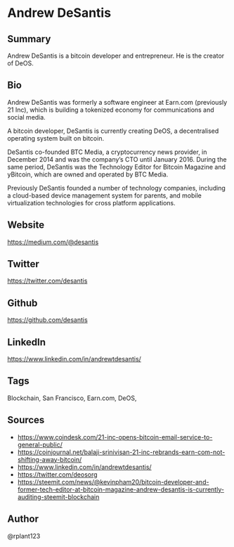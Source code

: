 # Andrew DeSantis

## Summary
Andrew DeSantis is a bitcoin developer and entrepreneur. He is the creator of DeOS.

## Bio
Andrew DeSantis was formerly a software engineer at Earn.com (previously 21 Inc), which is building a tokenized economy for communications and social media.  

A bitcoin developer, DeSantis is currently creating DeOS, a decentralised operating system built on bitcoin. 

DeSantis co-founded BTC Media, a cryptocurrency news provider, in December 2014 and was the company’s CTO until January 2016. During the same period, DeSantis was the Technology Editor for Bitcoin Magazine and yBitcoin, which are owned and operated by BTC Media.

Previously DeSantis founded a number of technology companies, including a cloud-based device management system for parents, and mobile virtualization technologies for cross platform applications. 

## Website
https://medium.com/@desantis

## Twitter
https://twitter.com/desantis

## Github
https://github.com/desantis

## LinkedIn
https://www.linkedin.com/in/andrewtdesantis/

## Tags
Blockchain, San Francisco, Earn.com, DeOS,

## Sources
- https://www.coindesk.com/21-inc-opens-bitcoin-email-service-to-general-public/
- https://coinjournal.net/balaji-srinivisan-21-inc-rebrands-earn-com-not-shifting-away-bitcoin/
- https://www.linkedin.com/in/andrewtdesantis/
- https://twitter.com/deosorg
- https://steemit.com/news/@kevinpham20/bitcoin-developer-and-former-tech-editor-at-bitcoin-magazine-andrew-desantis-is-currently-auditing-steemit-blockchain

## Author
@rplant123

